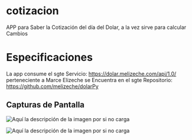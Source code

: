 # cotizacion
APP para Saber la Cotización del día del Dolar, a la vez sirve para calcular Cambios

# Especificaciones
La app consume el sgte Servicio: https://dolar.melizeche.com/api/1.0/ perteneciente a Marce Elizeche
se Encuentra en el sgte Repositorio: https://github.com/melizeche/dolarPy

## Capturas de Pantalla
![Aquí la descripción de la imagen por si no carga](https://github.com/jcazalELPAKOMICHI/cotizacion/blob/master/Screenshot_20190807-172651_Cotizaci%C3%B3n%20del%20Dolar.redimensionado.jpg)

![Aquí la descripción de la imagen por si no carga](https://github.com/jcazalELPAKOMICHI/cotizacion/blob/master/Screenshot_20190807-172658_Cotizaci%C3%B3n%20del%20Dolar.redimensionado.jpg)




